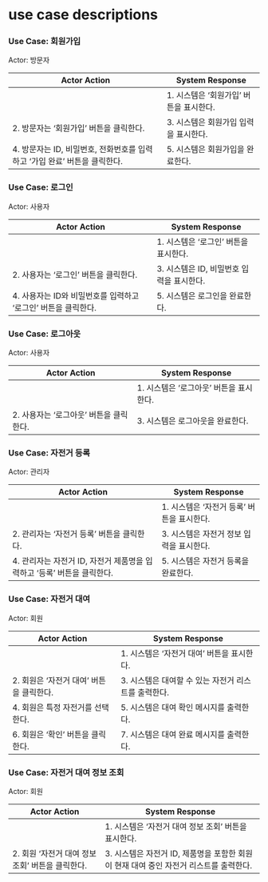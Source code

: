 # use case descriptions

### Use Case: 회원가입

Actor: 방문자

| Actor Action | System Response |
| --- | --- |
|  | 1. 시스템은 ‘회원가입’ 버튼을 표시한다. |
| 2. 방문자는 ‘회원가입’ 버튼을 클릭한다. | 3. 시스템은 회원가입 입력을 표시한다. |
| 4. 방문자는 ID, 비밀번호, 전화번호를 입력하고 ‘가입 완료’ 버튼을 클릭한다. | 5. 시스템은 회원가입을 완료한다. |

### Use Case: 로그인

Actor: 사용자

| Actor Action | System Response |
| --- | --- |
|  | 1. 시스템은 ‘로그인’ 버튼을 표시한다. |
| 2. 사용자는 ‘로그인’ 버튼을 클릭한다. | 3. 시스템은 ID, 비밀번호 입력을 표시한다. |
| 4. 사용자는 ID와 비밀번호를 입력하고 ‘로그인’ 버튼을 클릭한다. | 5. 시스템은 로그인을 완료한다. |

### Use Case: 로그아웃

Actor: 사용자

| Actor Action | System Response |
| --- | --- |
|  | 1. 시스템은 ‘로그아웃’ 버튼을 표시한다. |
| 2. 사용자는 ‘로그아웃’ 버튼을 클릭한다. | 3. 시스템은 로그아웃을 완료한다. |

### Use Case: 자전거 등록

Actor: 관리자

| Actor Action | System Response |
| --- | --- |
|  | 1. 시스템은 ‘자전거 등록’ 버튼을 표시한다. |
| 2. 관리자는 ‘자전거 등록’ 버튼을 클릭한다. | 3. 시스템은 자전거 정보 입력을 표시한다. |
| 4. 관리자는 자전거 ID, 자전거 제품명을 입력하고 ‘등록’ 버튼을 클릭한다. | 5. 시스템은 자전거 등록을 완료한다. |

### Use Case: 자전거 대여

Actor: 회원

| Actor Action | System Response |
| --- | --- |
|  | 1. 시스템은 ‘자전거 대여’ 버튼을 표시한다. |
| 2. 회원은 ‘자전거 대여’ 버튼을 클릭한다. | 3. 시스템은 대여할 수 있는 자전거 리스트를 출력한다. |
| 4. 회원은 특정 자전거를 선택한다. | 5. 시스템은 대여 확인 메시지를 출력한다. |
| 6. 회원은 ‘확인’ 버튼을 클릭한다. | 7. 시스템은 대여 완료 메시지를 출력한다. |

### Use Case: 자전거 대여 정보 조회

Actor: 회원

| Actor Action | System Response |
| --- | --- |
|  | 1. 시스템은 ‘자전거 대여 정보 조회’ 버튼을 표시한다. |
| 2. 회원 ‘자전거 대여 정보 조회’ 버튼을 클릭한다. | 3. 시스템은 자전거 ID, 제품명을 포함한 회원이 현재 대여 중인 자전거 리스트를 출력한다. |